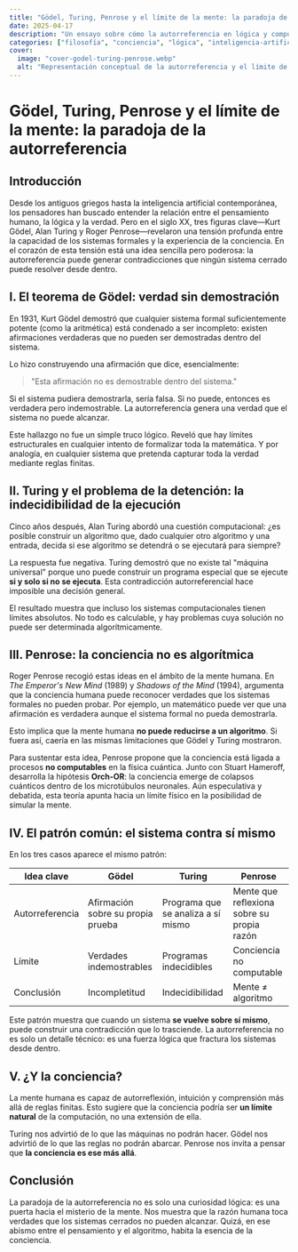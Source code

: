 ```yaml
---
title: "Gödel, Turing, Penrose y el límite de la mente: la paradoja de la autorreferencia"
date: 2025-04-17
description: "Un ensayo sobre cómo la autorreferencia en lógica y computación revela límites fundamentales del pensamiento humano, desde Gödel hasta la hipótesis cuántica de Penrose."
categories: ["filosofía", "conciencia", "lógica", "inteligencia-artificial"]
cover:
  image: "cover-godel-turing-penrose.webp"
  alt: "Representación conceptual de la autorreferencia y el límite de la conciencia humana"
---
```


# Gödel, Turing, Penrose y el límite de la mente: la paradoja de la autorreferencia

## Introducción

Desde los antiguos griegos hasta la inteligencia artificial contemporánea, los pensadores han buscado entender la relación entre el pensamiento humano, la lógica y la verdad. Pero en el siglo XX, tres figuras clave—Kurt Gödel, Alan Turing y Roger Penrose—revelaron una tensión profunda entre la capacidad de los sistemas formales y la experiencia de la conciencia. En el corazón de esta tensión está una idea sencilla pero poderosa: la autorreferencia puede generar contradicciones que ningún sistema cerrado puede resolver desde dentro.

## I. El teorema de Gödel: verdad sin demostración

En 1931, Kurt Gödel demostró que cualquier sistema formal suficientemente potente (como la aritmética) está condenado a ser incompleto: existen afirmaciones verdaderas que no pueden ser demostradas dentro del sistema.

Lo hizo construyendo una afirmación que dice, esencialmente: 

> "Esta afirmación no es demostrable dentro del sistema."

Si el sistema pudiera demostrarla, sería falsa. Si no puede, entonces es verdadera pero indemostrable. La autorreferencia genera una verdad que el sistema no puede alcanzar.

Este hallazgo no fue un simple truco lógico. Reveló que hay límites estructurales en cualquier intento de formalizar toda la matemática. Y por analogía, en cualquier sistema que pretenda capturar toda la verdad mediante reglas finitas.

## II. Turing y el problema de la detención: la indecidibilidad de la ejecución

Cinco años después, Alan Turing abordó una cuestión computacional: ¿es posible construir un algoritmo que, dado cualquier otro algoritmo y una entrada, decida si ese algoritmo se detendrá o se ejecutará para siempre?

La respuesta fue negativa. Turing demostró que no existe tal "máquina universal" porque uno puede construir un programa especial que se ejecute **si y solo si no se ejecuta**. Esta contradicción autorreferencial hace imposible una decisión general.

El resultado muestra que incluso los sistemas computacionales tienen límites absolutos. No todo es calculable, y hay problemas cuya solución no puede ser determinada algorítmicamente.

## III. Penrose: la conciencia no es algorítmica

Roger Penrose recogió estas ideas en el ámbito de la mente humana. En *The Emperor's New Mind* (1989) y *Shadows of the Mind* (1994), argumenta que la conciencia humana puede reconocer verdades que los sistemas formales no pueden probar. Por ejemplo, un matemático puede ver que una afirmación es verdadera aunque el sistema formal no pueda demostrarla. 

Esto implica que la mente humana **no puede reducirse a un algoritmo**. Si fuera así, caería en las mismas limitaciones que Gödel y Turing mostraron.

Para sustentar esta idea, Penrose propone que la conciencia está ligada a procesos **no computables** en la física cuántica. Junto con Stuart Hameroff, desarrolla la hipótesis **Orch-OR**: la conciencia emerge de colapsos cuánticos dentro de los microtúbulos neuronales. Aún especulativa y debatida, esta teoría apunta hacia un límite físico en la posibilidad de simular la mente.

## IV. El patrón común: el sistema contra sí mismo

En los tres casos aparece el mismo patrón:

| Idea clave      | Gödel                            | Turing                               | Penrose                                   |
|-----------------|----------------------------------|---------------------------------------|--------------------------------------------|
| Autorreferencia | Afirmación sobre su propia prueba | Programa que se analiza a sí mismo   | Mente que reflexiona sobre su propia razón |
| Límite          | Verdades indemostrables           | Programas indecidibles               | Conciencia no computable                    |
| Conclusión      | Incompletitud                    | Indecidibilidad                      | Mente ≠ algoritmo                          |

Este patrón muestra que cuando un sistema **se vuelve sobre sí mismo**, puede construir una contradicción que lo trasciende. La autorreferencia no es solo un detalle técnico: es una fuerza lógica que fractura los sistemas desde dentro.

## V. ¿Y la conciencia?

La mente humana es capaz de autorreflexión, intuición y comprensión más allá de reglas finitas. Esto sugiere que la conciencia podría ser **un límite natural** de la computación, no una extensión de ella. 

Turing nos advirtió de lo que las máquinas no podrán hacer. Gödel nos advirtió de lo que las reglas no podrán abarcar. Penrose nos invita a pensar que **la conciencia es ese más allá**.

## Conclusión

La paradoja de la autorreferencia no es solo una curiosidad lógica: es una puerta hacia el misterio de la mente. Nos muestra que la razón humana toca verdades que los sistemas cerrados no pueden alcanzar. Quizá, en ese abismo entre el pensamiento y el algoritmo, habita la esencia de la conciencia.
